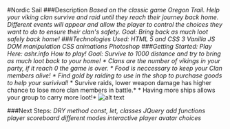 #Nordic Sail 
<NORDIC SAIL>
###Description
*Based on the classic game Oregon Trail. Help your viking clan survive and raid 
until they reach their journey back home. Different events will appear and allow
the player to control the choices they want to do to ensure their clan's safety.
*Goal: Bring back as much loot safely back home!*
###Technologies Used:
 *HTML 5 and CSS 3*
 *Vanilla JS*
 *DOM manipulation*
 *CSS animations*
 *Photoshop*
###Getting Started:
*Play Here: ashr.info*
*How to play!
    *Goal: Survive to 1000 distance and try to bring as much loot back to your home!
        * Clans are the number of vikings in your party, if it reach 0 the game is over.*
        * Food is neccessary to keep your Clan members alive!*
        * Find gold by raiding to use in the shop to purchase goods to help your surivival!*
        * Survive raids, lower weapon damage has higher chance to lose more clan members in battle.*
        * Having more ships allows your group to carry more loot!*
    ![alt text](https://raw.githubusercontent.com/Aradford7/NordicSailRepo/master/images/to/screenshot.png)

###Next Steps: 
*DRY method const, let, classes*
*JQuery*
*add functions player scoreboard*
*different modes*
*interactive player avatar choices*





